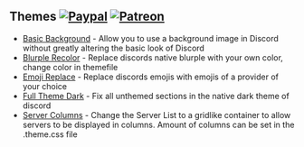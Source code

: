 ## Themes [![Paypal][paypal-badge]][paypal-link] [![Patreon][patreon-badge]][patreon-link]

[paypal-badge]: https://img.shields.io/badge/Paypal-Donate!-%23003087.svg?logo=paypal&style=flat
[paypal-link]: https://paypal.me/MircoWittrien

[patreon-badge]: https://img.shields.io/badge/Patreon-Support!-%23F96854.svg?logo=patreon&style=flat
[patreon-link]: https://patreon.com/MircoWittrien

 - [Basic Background](https://github.com/mwittrien/BetterDiscordAddons/tree/master/Themes/BasicBackground) - Allow you to use a background image in Discord without greatly altering the basic look of Discord
 - [Blurple Recolor](https://github.com/mwittrien/BetterDiscordAddons/tree/master/Themes/BlurpleRecolor) - Replace discords native blurple with your own color, change color in themefile
 - [Emoji Replace](https://github.com/mwittrien/BetterDiscordAddons/tree/master/Themes/EmojiReplace) - Replace discords emojis with emojis of a provider of your choice
 - [Full Theme Dark](https://github.com/mwittrien/BetterDiscordAddons/tree/master/Themes/FullThemeDark) - Fix all unthemed sections in the native dark theme of discord
 - [Server Columns](https://github.com/mwittrien/BetterDiscordAddons/tree/master/Themes/ServerColumns) - Change the Server List to a gridlike container to allow servers to be displayed in columns. Amount of columns can be set in the .theme.css file
